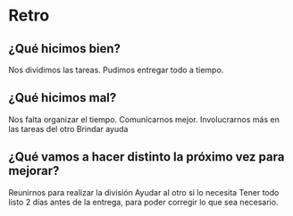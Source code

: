 
<h1>Retro</h1>

<h2>¿Qué hicimos bien? </h2>
Nos dividimos las tareas.
Pudimos entregar todo a tiempo. 

<h2> ¿Qué hicimos mal? </h2>
Nos falta organizar el tiempo.
Comunicarnos mejor.
Involucrarnos más en las tareas del otro
Brindar ayuda

<h2> ¿Qué vamos a hacer distinto la próximo vez para mejorar?</h2>
Reunirnos para realizar la división
Ayudar al otro si lo necesita
Tener todo listo 2 días antes de la entrega, para poder corregir lo que sea necesario. 